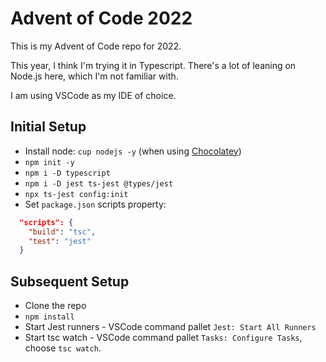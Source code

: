 # Advent of Code 2022

This is my Advent of Code repo for 2022.

This year, I think I'm trying it in Typescript. There's a lot of leaning on Node.js here, which I'm not familiar with.

I am using VSCode as my IDE of choice.

## Initial Setup
- Install node: `cup nodejs -y` (when using [Chocolatey](https://docs.chocolatey.org))
- `npm init -y`
- `npm i -D typescript`
- `npm i -D jest ts-jest @types/jest`
- `npx ts-jest config:init`
- Set `package.json` scripts property:
```json
  "scripts": {
    "build": "tsc",
    "test": "jest"
  }
```

## Subsequent Setup
- Clone the repo
- `npm install`
- Start Jest runners - VSCode command pallet `Jest: Start All Runners`
- Start tsc watch - VSCode command pallet `Tasks: Configure Tasks`, choose `tsc watch`.
